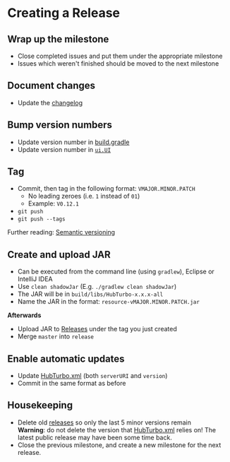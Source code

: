 # Creating a Release

## Wrap up the milestone

- Close completed issues and put them under the appropriate milestone
- Issues which weren't finished should be moved to the next milestone

## Document changes

- Update the [changelog](changelog.md)

## Bump version numbers

- Update version number in [build.gradle](../build.gradle)
- Update version number in [`ui.UI`](../src/main/java/ui/UI.java)

## Tag

- Commit, then tag in the following format: `VMAJOR.MINOR.PATCH`
    - No leading zeroes (i.e. `1` instead of `01`)
    - Example: `V0.12.1`
- `git push`
- `git push --tags`

Further reading: [Semantic versioning](http://semver.org/)

## Create and upload JAR

- Can be executed from the command line (using `gradlew`), Eclipse or IntelliJ IDEA
- Use `clean shadowJar` (E.g. `./gradlew clean shadowJar`)
- The JAR will be in `build/libs/HubTurbo-x.x.x-all`
- Name the JAR in the format: `resource-vMAJOR.MINOR.PATCH.jar`

**Afterwards**

- Upload JAR to [Releases](https://github.com/HubTurbo/HubTurbo/releases/new) under the tag you just created
- Merge `master` into `release`

## Enable automatic updates

- Update [HubTurbo.xml](https://github.com/HubTurbo/AutoUpdater/blob/master/HubTurbo.xml) (both `serverURI` and `version`)
- Commit in the same format as before

## Housekeeping

- Delete old [releases](https://github.com/HubTurbo/HubTurbo/releases) so only the last 5 minor versions remain <br>
**Warning**: do not delete the version that [HubTurbo.xml](https://github.com/HubTurbo/AutoUpdater/blob/master/HubTurbo.xml) relies on! The latest public release may have been some time back.
- Close the previous milestone, and create a new milestone for the next release.